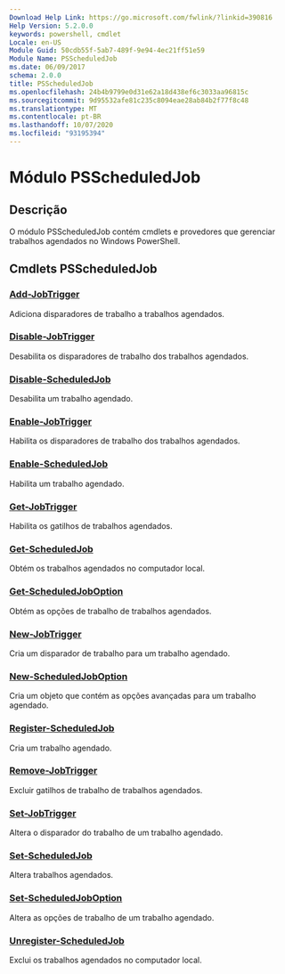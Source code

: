 ```yaml
---
Download Help Link: https://go.microsoft.com/fwlink/?linkid=390816
Help Version: 5.2.0.0
keywords: powershell, cmdlet
Locale: en-US
Module Guid: 50cdb55f-5ab7-489f-9e94-4ec21ff51e59
Module Name: PSScheduledJob
ms.date: 06/09/2017
schema: 2.0.0
title: PSScheduledJob
ms.openlocfilehash: 24b4b9799e0d31e62a18d438ef6c3033aa96815c
ms.sourcegitcommit: 9d95532afe81c235c8094eae28ab84b2f77f8c48
ms.translationtype: MT
ms.contentlocale: pt-BR
ms.lasthandoff: 10/07/2020
ms.locfileid: "93195394"
---
```

# Módulo PSScheduledJob

## Descrição

O módulo PSScheduledJob contém cmdlets e provedores que gerenciar trabalhos agendados no Windows PowerShell.

## Cmdlets PSScheduledJob

### [Add-JobTrigger](Add-JobTrigger.md)
Adiciona disparadores de trabalho a trabalhos agendados.

### [Disable-JobTrigger](Disable-JobTrigger.md)
Desabilita os disparadores de trabalho dos trabalhos agendados.

### [Disable-ScheduledJob](Disable-ScheduledJob.md)
Desabilita um trabalho agendado.

### [Enable-JobTrigger](Enable-JobTrigger.md)
Habilita os disparadores de trabalho dos trabalhos agendados.

### [Enable-ScheduledJob](Enable-ScheduledJob.md)
Habilita um trabalho agendado.

### [Get-JobTrigger](Get-JobTrigger.md)
Habilita os gatilhos de trabalhos agendados.

### [Get-ScheduledJob](Get-ScheduledJob.md)
Obtém os trabalhos agendados no computador local.

### [Get-ScheduledJobOption](Get-ScheduledJobOption.md)
Obtém as opções de trabalho de trabalhos agendados.

### [New-JobTrigger](New-JobTrigger.md)
Cria um disparador de trabalho para um trabalho agendado.

### [New-ScheduledJobOption](New-ScheduledJobOption.md)
Cria um objeto que contém as opções avançadas para um trabalho agendado.

### [Register-ScheduledJob](Register-ScheduledJob.md)
Cria um trabalho agendado.

### [Remove-JobTrigger](Remove-JobTrigger.md)
Excluir gatilhos de trabalho de trabalhos agendados.

### [Set-JobTrigger](Set-JobTrigger.md)
Altera o disparador do trabalho de um trabalho agendado.

### [Set-ScheduledJob](Set-ScheduledJob.md)
Altera trabalhos agendados.

### [Set-ScheduledJobOption](Set-ScheduledJobOption.md)
Altera as opções de trabalho de um trabalho agendado.

### [Unregister-ScheduledJob](Unregister-ScheduledJob.md)
Exclui os trabalhos agendados no computador local.

